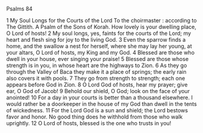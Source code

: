 Psalms 84

1	My Soul Longs for the Courts of the Lord To the choirmaster : according to The Gittith. A Psalm of the Sons of Korah. How lovely is your dwelling place, O Lord of hosts!
2	My soul longs, yes, faints for the courts of the Lord; my heart and flesh sing for joy to the living God.
3	Even the sparrow finds a home, and the swallow a nest for herself, where she may lay her young, at your altars, O Lord of hosts, my King and my God.
4	Blessed are those who dwell in your house, ever singing your praise!
5	Blessed are those whose strength is in you, in whose heart are the highways to Zion.
6	As they go through the Valley of Baca they make it a place of springs; the early rain also covers it with pools.
7	They go from strength to strength; each one appears before God in Zion.
8	O Lord God of hosts, hear my prayer; give ear, O God of Jacob!
9	Behold our shield, O God; look on the face of your anointed!
10	For a day in your courts is better than a thousand elsewhere. I would rather be a doorkeeper in the house of my God than dwell in the tents of wickedness.
11	For the Lord God is a sun and shield; the Lord bestows favor and honor. No good thing does he withhold from those who walk uprightly.
12	O Lord of hosts, blessed is the one who trusts in you!

